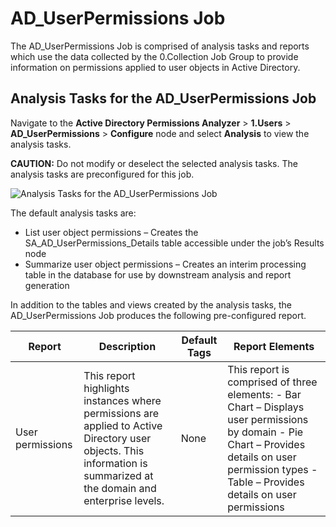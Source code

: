 # AD_UserPermissions Job

The AD_UserPermissions Job is comprised of analysis tasks and reports which use the data collected
by the 0.Collection Job Group to provide information on permissions applied to user objects in
Active Directory.

## Analysis Tasks for the AD_UserPermissions Job

Navigate to the **Active Directory Permissions Analyzer** > **1.Users** > **AD_UserPermissions** >
**Configure** node and select **Analysis** to view the analysis tasks.

**CAUTION:** Do not modify or deselect the selected analysis tasks. The analysis tasks are
preconfigured for this job.

![Analysis Tasks for the AD_UserPermissions Job](/img/product_docs/accessanalyzer/11.6/accessanalyzer/solutions/activedirectorypermissionsanalyzer/users/userpermissionsanalysis.webp)

The default analysis tasks are:

- List user object permissions – Creates the SA_AD_UserPermissions_Details table accessible under
  the job’s Results node
- Summarize user object permissions – Creates an interim processing table in the database for use by
  downstream analysis and report generation

In addition to the tables and views created by the analysis tasks, the AD_UserPermissions Job
produces the following pre-configured report.

| Report           | Description                                                                                                                                                          | Default Tags | Report Elements                                                                                                                                                                                      |
| ---------------- | -------------------------------------------------------------------------------------------------------------------------------------------------------------------- | ------------ | ---------------------------------------------------------------------------------------------------------------------------------------------------------------------------------------------------- |
| User permissions | This report highlights instances where permissions are applied to Active Directory user objects. This information is summarized at the domain and enterprise levels. | None         | This report is comprised of three elements: - Bar Chart – Displays user permissions by domain - Pie Chart – Provides details on user permission types - Table – Provides details on user permissions |
